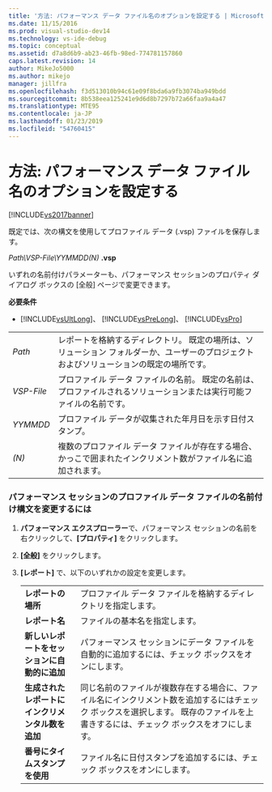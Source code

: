 ```yaml
---
title: '方法: パフォーマンス データ ファイル名のオプションを設定する | Microsoft Docs'
ms.date: 11/15/2016
ms.prod: visual-studio-dev14
ms.technology: vs-ide-debug
ms.topic: conceptual
ms.assetid: d7a8d6b9-ab23-46fb-98ed-774781157860
caps.latest.revision: 14
author: MikeJo5000
ms.author: mikejo
manager: jillfra
ms.openlocfilehash: f3d513010b94c61e09f8bda6a9fb3074ba949bdd
ms.sourcegitcommit: 8b538eea125241e9d6d8b7297b72a66faa9a4a47
ms.translationtype: MTE95
ms.contentlocale: ja-JP
ms.lasthandoff: 01/23/2019
ms.locfileid: "54760415"
---
```

# <a name="how-to-set-performance-data-file-name-options"></a>方法: パフォーマンス データ ファイル名のオプションを設定する
[!INCLUDE[vs2017banner](../includes/vs2017banner.md)]

既定では、次の構文を使用してプロファイル データ (.vsp) ファイルを保存します。  
  
 *Path\VSP-File\YYMMDD(N)* **.vsp**  
  
 いずれの名前付けパラメーターも、パフォーマンス セッションのプロパティ ダイアログ ボックスの [全般] ページで変更できます。  
  
 **必要条件**  
  
-   [!INCLUDE[vsUltLong](../includes/vsultlong-md.md)]、 [!INCLUDE[vsPreLong](../includes/vsprelong-md.md)]、 [!INCLUDE[vsPro](../includes/vspro-md.md)]  
  
|||  
|-|-|  
|*Path*|レポートを格納するディレクトリ。 既定の場所は、ソリューション フォルダーか、ユーザーのプロジェクトおよびソリューションの既定の場所です。|  
|*VSP-File*|プロファイル データ ファイルの名前。 既定の名前は、プロファイルされるソリューションまたは実行可能ファイルの名前です。|  
|*YYMMDD*|プロファイル データが収集された年月日を示す日付スタンプ。|  
|*(N)*|複数のプロファイル データ ファイルが存在する場合、かっこで囲まれたインクリメント数がファイル名に追加されます。|  
  
### <a name="to-change-the-naming-syntax-of-the-profiling-data-files-of-a-performance-session"></a>パフォーマンス セッションのプロファイル データ ファイルの名前付け構文を変更するには  
  
1.  **パフォーマンス エクスプローラー**で、パフォーマンス セッションの名前を右クリックして、**[プロパティ]** をクリックします。  
  
2.  **[全般]** をクリックします。  
  
3.  **[レポート]** で、以下のいずれかの設定を変更します。  
  
    |||  
    |-|-|  
    |**レポートの場所**|プロファイル データ ファイルを格納するディレクトリを指定します。|  
    |**レポート名**|ファイルの基本名を指定します。|  
    |**新しいレポートをセッションに自動的に追加**|パフォーマンス セッションにデータ ファイルを自動的に追加するには、チェック ボックスをオンにします。|  
    |**生成されたレポートにインクリメンタル数を追加**|同じ名前のファイルが複数存在する場合に、ファイル名にインクリメント数を追加するにはチェック ボックスを選択します。 既存のファイルを上書きするには、チェック ボックスをオフにします。|  
    |**番号にタイムスタンプを使用**|ファイル名に日付スタンプを追加するには、チェック ボックスをオンにします。|
